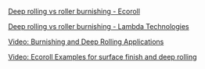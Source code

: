 [Deep rolling vs roller burnishing - Ecoroll](https://www.ecoroll.de/en/processes/similarities-and-differences.html)


[Deep rolling vs roller burnishing - Lambda Technologies](https://www.lambdatechs.com/deep-rolling/)


[Video: Burnishing and Deep Rolling Applications](https://www.youtube.com/watch?v=Xoi8PDB5bhA)


[Video: Ecoroll Examples for surface finish and deep rolling](https://www.youtube.com/watch?v=a5Q3n2JxpyI)
